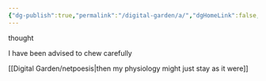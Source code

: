 ```yaml
---
{"dg-publish":true,"permalink":"/digital-garden/a/","dgHomeLink":false,"dgPassFrontmatter":false}
---
```


thought

I have been advised
to chew carefully

 [[Digital Garden/netpoesis|then my physiology might just stay as it were]]